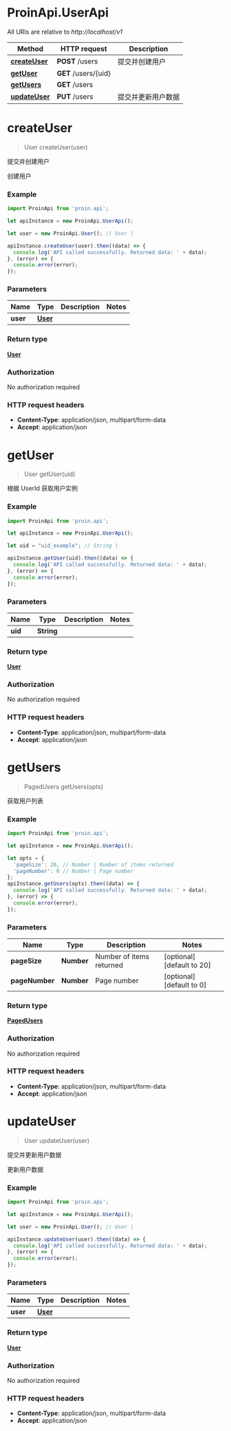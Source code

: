 # ProinApi.UserApi

All URIs are relative to *http://localhost/v1*

Method | HTTP request | Description
------------- | ------------- | -------------
[**createUser**](UserApi.md#createUser) | **POST** /users | 提交并创建用户
[**getUser**](UserApi.md#getUser) | **GET** /users/{uid} | 
[**getUsers**](UserApi.md#getUsers) | **GET** /users | 
[**updateUser**](UserApi.md#updateUser) | **PUT** /users | 提交并更新用户数据


<a name="createUser"></a>
# **createUser**
> User createUser(user)

提交并创建用户

创建用户

### Example
```javascript
import ProinApi from 'proin.api';

let apiInstance = new ProinApi.UserApi();

let user = new ProinApi.User(); // User | 

apiInstance.createUser(user).then((data) => {
  console.log('API called successfully. Returned data: ' + data);
}, (error) => {
  console.error(error);
});

```

### Parameters

Name | Type | Description  | Notes
------------- | ------------- | ------------- | -------------
 **user** | [**User**](User.md)|  | 

### Return type

[**User**](User.md)

### Authorization

No authorization required

### HTTP request headers

 - **Content-Type**: application/json, multipart/form-data
 - **Accept**: application/json

<a name="getUser"></a>
# **getUser**
> User getUser(uid)



根据 UserId 获取用户实例

### Example
```javascript
import ProinApi from 'proin.api';

let apiInstance = new ProinApi.UserApi();

let uid = "uid_example"; // String | 

apiInstance.getUser(uid).then((data) => {
  console.log('API called successfully. Returned data: ' + data);
}, (error) => {
  console.error(error);
});

```

### Parameters

Name | Type | Description  | Notes
------------- | ------------- | ------------- | -------------
 **uid** | **String**|  | 

### Return type

[**User**](User.md)

### Authorization

No authorization required

### HTTP request headers

 - **Content-Type**: application/json, multipart/form-data
 - **Accept**: application/json

<a name="getUsers"></a>
# **getUsers**
> PagedUsers getUsers(opts)



获取用户列表

### Example
```javascript
import ProinApi from 'proin.api';

let apiInstance = new ProinApi.UserApi();

let opts = { 
  'pageSize': 20, // Number | Number of items returned
  'pageNumber': 0 // Number | Page number
};
apiInstance.getUsers(opts).then((data) => {
  console.log('API called successfully. Returned data: ' + data);
}, (error) => {
  console.error(error);
});

```

### Parameters

Name | Type | Description  | Notes
------------- | ------------- | ------------- | -------------
 **pageSize** | **Number**| Number of items returned | [optional] [default to 20]
 **pageNumber** | **Number**| Page number | [optional] [default to 0]

### Return type

[**PagedUsers**](PagedUsers.md)

### Authorization

No authorization required

### HTTP request headers

 - **Content-Type**: application/json, multipart/form-data
 - **Accept**: application/json

<a name="updateUser"></a>
# **updateUser**
> User updateUser(user)

提交并更新用户数据

更新用户数据

### Example
```javascript
import ProinApi from 'proin.api';

let apiInstance = new ProinApi.UserApi();

let user = new ProinApi.User(); // User | 

apiInstance.updateUser(user).then((data) => {
  console.log('API called successfully. Returned data: ' + data);
}, (error) => {
  console.error(error);
});

```

### Parameters

Name | Type | Description  | Notes
------------- | ------------- | ------------- | -------------
 **user** | [**User**](User.md)|  | 

### Return type

[**User**](User.md)

### Authorization

No authorization required

### HTTP request headers

 - **Content-Type**: application/json, multipart/form-data
 - **Accept**: application/json

